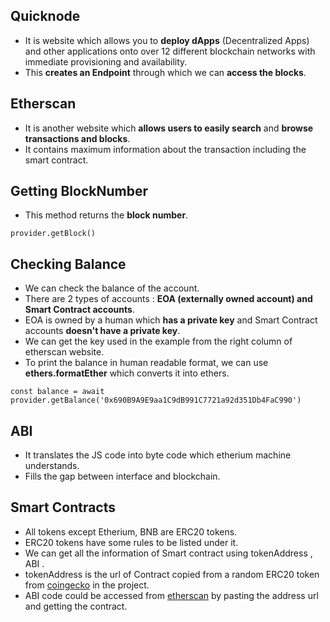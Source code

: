 ## Quicknode

- It is website which allows you to **deploy dApps** (Decentralized Apps) and other applications onto over 12 different blockchain networks with immediate provisioning and availability.
- This **creates an Endpoint** through which we can **access the blocks**.

## Etherscan

- It is another website which **allows users to easily search** and **browse transactions and blocks**.
- It contains maximum information about the transaction including the smart contract.

## Getting BlockNumber

- This method returns the **block number**.

```JS
provider.getBlock()
```

## Checking Balance

- We can check the balance of the account.
- There are 2 types of accounts : **EOA (externally owned account) and Smart Contract accounts**.
- EOA is owned by a human which **has a private key** and Smart Contract accounts **doesn't have a private key**.
- We can get the key used in the example from the right column of etherscan website.
- To print the balance in human readable format, we can use **ethers.formatEther** which converts it into ethers.

```JS
const balance = await provider.getBalance('0x690B9A9E9aa1C9dB991C7721a92d351Db4FaC990')
```

## ABI

- It translates the JS code into byte code which etherium machine understands.
- Fills the gap between interface and blockchain.

## Smart Contracts

- All tokens except Etherium, BNB are ERC20 tokens.
- ERC20 tokens have some rules to be listed under it.
- We can get all the information of Smart contract using tokenAddress , ABI .
- tokenAddress is the url of Contract copied from a random ERC20 token from [coingecko](https://www.coingecko.com/en/coins/shiba-inu) in the project.
- ABI code could be accessed from [etherscan](https://etherscan.io/address/0x95ad61b0a150d79219dcf64e1e6cc01f0b64c4ce#code) by pasting the address url and getting the contract.
